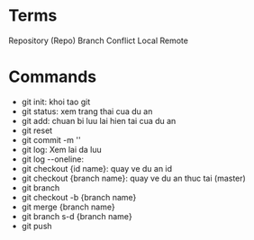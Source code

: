 # Terms

Repository (Repo)
Branch
Conflict
Local
Remote

# Commands

- git init: khoi tao git
- git status: xem trang thai cua du an
- git add: chuan bi luu lai hien tai cua du an
- git reset
- git commit -m ''
- git log: Xem lai da luu
- git log --oneline:
- git checkout {id name}: quay ve du an id
- git checkout {branch name}: quay ve du an thuc tai (master)
- git branch
- git checkout -b {branch name}
- git merge {branch name}
- git branch s-d {branch name}
- git push
